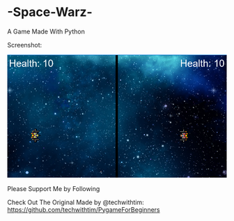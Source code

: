 # -Space-Warz-
A Game Made With Python

Screenshot:

![Alt text](https://raw.githubusercontent.com/Bilawal-Asghar/-Space-Warz-/main/screenshot.png?raw=true "Screenshot")

Please Support Me by Following

Check Out The Original Made by @techwithtim: https://github.com/techwithtim/PygameForBeginners
